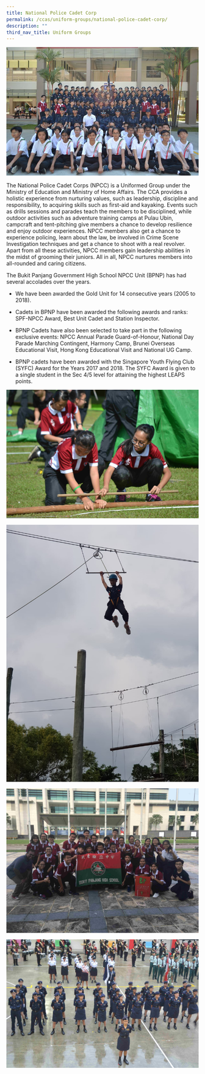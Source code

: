 ```yaml
---
title: National Police Cadet Corp
permalink: /ccas/uniform-groups/national-police-cadet-corp/
description: ""
third_nav_title: Uniform Groups
---
```

![](/images/npcc1.jpeg)

The National Police Cadet Corps (NPCC) is a Uniformed Group under the Ministry of Education and Ministry of Home Affairs. The CCA provides a holistic experience from nurturing values, such as leadership, discipline and responsibility, to acquiring skills such as first-aid and kayaking. Events such as drills sessions and parades teach the members to be disciplined, while outdoor activities such as adventure training camps at Pulau Ubin, campcraft and tent-pitching give members a chance to develop resilience and enjoy outdoor experiences. NPCC members also get a chance to experience policing, learn about the law, be involved in Crime Scene Investigation techniques and get a chance to shoot with a real revolver. Apart from all these activities, NPCC members gain leadership abilities in the midst of grooming their juniors. All in all, NPCC nurtures members into all-rounded and caring citizens.

  

The Bukit Panjang Government High School NPCC Unit (BPNP) has had several accolades over the years.

  

*   We have been awarded the Gold Unit for 14 consecutive years (2005 to 2018).  
    
*   Cadets in BPNP have been awarded the following awards and ranks: SPF-NPCC Award, Best Unit Cadet and Station Inspector.  
    
*   BPNP Cadets have also been selected to take part in the following exclusive events: NPCC Annual Parade Guard-of-Honour, National Day Parade Marching Contingent, Harmony Camp, Brunei Overseas Educational Visit, Hong Kong Educational Visit and National UG Camp.  
    
* BPNP cadets have been awarded with the Singapore Youth Flying Club (SYFC) Award for the Years 2017 and 2018. The SYFC Award is given to a single student in the Sec 4/5 level for attaining the highest LEAPS points.  

  
![](/images/npcc2.jpeg)

![](/images/npcc3.jpeg)

![](/images/npcc4.jpeg) 

![](/images/npcc5.jpeg)